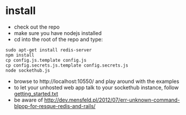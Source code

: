 # install
* check out the repo
* make sure you have nodejs installed
* cd into the root of the repo and type:
````
sudo apt-get install redis-server
npm install
cp config.js.template config.js
cp config.secrets.js.template config.secrets.js
node sockethub.js
````
* browse to http://localhost:10550/ and play around with the examples
* to let your unhosted web app talk to your sockethub instance, follow [getting_started.txt](getting_started.txt)
* be aware of http://dev.mensfeld.pl/2012/07/err-unknown-command-blpop-for-resque-redis-and-rails/
